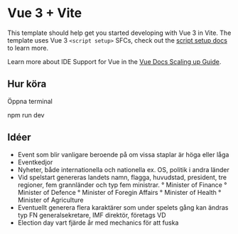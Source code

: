 # Vue 3 + Vite

This template should help get you started developing with Vue 3 in Vite. The template uses Vue 3 `<script setup>` SFCs, check out the [script setup docs](https://v3.vuejs.org/api/sfc-script-setup.html#sfc-script-setup) to learn more.

Learn more about IDE Support for Vue in the [Vue Docs Scaling up Guide](https://vuejs.org/guide/scaling-up/tooling.html#ide-support).


## Hur köra 

Öppna terminal 

npm run dev


## Idéer

- Event som blir vanligare beroende på om vissa staplar är höga eller låga
- Eventkedjor
- Nyheter, både internationella och nationella ex. OS, politik i andra länder
- Vid spelstart genereras landets namn, flagga, huvudstad, president, tre regioner, fem grannländer och typ fem ministrar.
    ° Minister of Finance
    ° Minister of Defence
    ° Minister of Foregin Affairs
    ° Minister of Health
    ° Minister of Agriculture
- Eventuellt generera flera karaktärer som under spelets gång kan ändras typ FN generalsekretare, IMF direktör, företags VD
- Election day vart fjärde år med mechanics för att fuska
